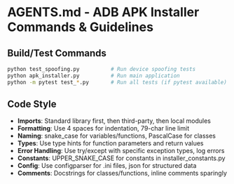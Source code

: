 # AGENTS.md - ADB APK Installer Commands & Guidelines

## Build/Test Commands
```bash
python test_spoofing.py          # Run device spoofing tests
python apk_installer.py          # Run main application
python -m pytest test_*.py       # Run all tests (if pytest available)
```

## Code Style
- **Imports**: Standard library first, then third-party, then local modules
- **Formatting**: Use 4 spaces for indentation, 79-char line limit
- **Naming**: snake_case for variables/functions, PascalCase for classes
- **Types**: Use type hints for function parameters and return values
- **Error Handling**: Use try/except with specific exception types, log errors
- **Constants**: UPPER_SNAKE_CASE for constants in installer_constants.py
- **Config**: Use configparser for .ini files, json for structured data
- **Comments**: Docstrings for classes/functions, inline comments sparingly